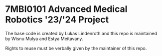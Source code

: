 # 7MBI0101 Advanced Medical Robotics '23/'24 Project

The base code is created by Lukas Lindenroth and this repo is maintained by Wisnu Mulya and Estya Meitavany.

Rights to reuse must be verbally given by the maintainer of this repo.
